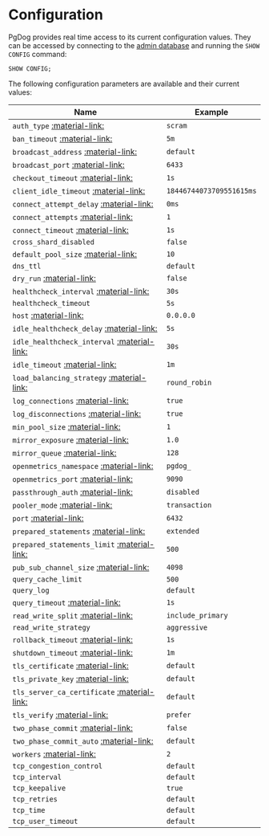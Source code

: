 # Configuration

PgDog provides real time access to its current configuration values. They can be accessed by connecting to the [admin database](index.md) and running the `SHOW CONFIG` command:

```
SHOW CONFIG;
```

The following configuration parameters are available and their current values:

| Name | Example |
|------|---------|
| `auth_type` [:material-link:](../configuration/pgdog.toml/general.md#auth_type) | `scram` |
| `ban_timeout` [:material-link:](../configuration/pgdog.toml/general.md#ban_timeout) | `5m` |
| `broadcast_address` [:material-link:](../configuration/pgdog.toml/general.md#broadcast_address) | `default` |
| `broadcast_port` [:material-link:](../configuration/pgdog.toml/general.md#broadcast_port) | `6433` |
| `checkout_timeout` [:material-link:](../configuration/pgdog.toml/general.md#checkout_timeout) | `1s` |
| `client_idle_timeout` [:material-link:](../configuration/pgdog.toml/general.md#client_idle_timeout) | `18446744073709551615ms` |
| `connect_attempt_delay` [:material-link:](../configuration/pgdog.toml/general.md#connect_attempt_delay) | `0ms` |
| `connect_attempts` [:material-link:](../configuration/pgdog.toml/general.md#connect_attempts) | `1` |
| `connect_timeout` [:material-link:](../configuration/pgdog.toml/general.md#connect_timeout) | `1s` |
| `cross_shard_disabled` | `false` |
| `default_pool_size` [:material-link:](../configuration/pgdog.toml/general.md#default_pool_size) | `10` |
| `dns_ttl` | `default` |
| `dry_run` [:material-link:](../configuration/pgdog.toml/general.md#dry_run) | `false` |
| `healthcheck_interval` [:material-link:](../configuration/pgdog.toml/general.md#healthcheck_interval) | `30s` |
| `healthcheck_timeout` | `5s` |
| `host` [:material-link:](../configuration/pgdog.toml/general.md#host) | `0.0.0.0` |
| `idle_healthcheck_delay` [:material-link:](../configuration/pgdog.toml/general.md#idle_healthcheck_delay) | `5s` |
| `idle_healthcheck_interval` [:material-link:](../configuration/pgdog.toml/general.md#idle_healthcheck_interval) | `30s` |
| `idle_timeout` [:material-link:](../configuration/pgdog.toml/general.md#idle_timeout) | `1m` |
| `load_balancing_strategy` [:material-link:](../configuration/pgdog.toml/general.md#load_balancing_strategy) | `round_robin` |
| `log_connections` [:material-link:](../configuration/pgdog.toml/general.md#log_connections) | `true` |
| `log_disconnections` [:material-link:](../configuration/pgdog.toml/general.md#log_disconnections) | `true` |
| `min_pool_size` [:material-link:](../configuration/pgdog.toml/general.md#min_pool_size) | `1` |
| `mirror_exposure` [:material-link:](../configuration/pgdog.toml/general.md#mirror_exposure) | `1.0` |
| `mirror_queue` [:material-link:](../configuration/pgdog.toml/general.md#mirror_queue) | `128` |
| `openmetrics_namespace` [:material-link:](../configuration/pgdog.toml/general.md#openmetrics_namespace) | `pgdog_` |
| `openmetrics_port` [:material-link:](../configuration/pgdog.toml/general.md#openmetrics_port) | `9090` |
| `passthrough_auth` [:material-link:](../configuration/pgdog.toml/general.md#passthrough_auth) | `disabled` |
| `pooler_mode` [:material-link:](../configuration/pgdog.toml/general.md#pooler_mode) | `transaction` |
| `port` [:material-link:](../configuration/pgdog.toml/general.md#port) | `6432` |
| `prepared_statements` [:material-link:](../configuration/pgdog.toml/general.md#prepared_statements) | `extended` |
| `prepared_statements_limit` [:material-link:](../configuration/pgdog.toml/general.md#prepared_statements_limit) | `500` |
| `pub_sub_channel_size` [:material-link:](../configuration/pgdog.toml/general.md#pub_sub_channel_size) | `4098` |
| `query_cache_limit` | `500` |
| `query_log` | `default` |
| `query_timeout` [:material-link:](../configuration/pgdog.toml/general.md#query_timeout) | `1s` |
| `read_write_split` [:material-link:](../configuration/pgdog.toml/general.md#read_write_split) | `include_primary` |
| `read_write_strategy` | `aggressive` |
| `rollback_timeout` [:material-link:](../configuration/pgdog.toml/general.md#rollback_timeout) | `1s` |
| `shutdown_timeout` [:material-link:](../configuration/pgdog.toml/general.md#shutdown_timeout) | `1m` |
| `tls_certificate` [:material-link:](../configuration/pgdog.toml/general.md#tls_certificate) | `default` |
| `tls_private_key` [:material-link:](../configuration/pgdog.toml/general.md#tls_private_key) | `default` |
| `tls_server_ca_certificate` [:material-link:](../configuration/pgdog.toml/general.md#tls_server_ca_certificate) | `default` |
| `tls_verify` [:material-link:](../configuration/pgdog.toml/general.md#tls_verify) | `prefer` |
| `two_phase_commit` [:material-link:](../configuration/pgdog.toml/general.md#two_phase_commit) | `false` |
| `two_phase_commit_auto` [:material-link:](../configuration/pgdog.toml/general.md#two_phase_commit_auto) | `default` |
| `workers` [:material-link:](../configuration/pgdog.toml/general.md#workers) | `2` |
| `tcp_congestion_control` | `default` |
| `tcp_interval` | `default` |
| `tcp_keepalive` | `true` |
| `tcp_retries` | `default` |
| `tcp_time` | `default` |
| `tcp_user_timeout` | `default` |
